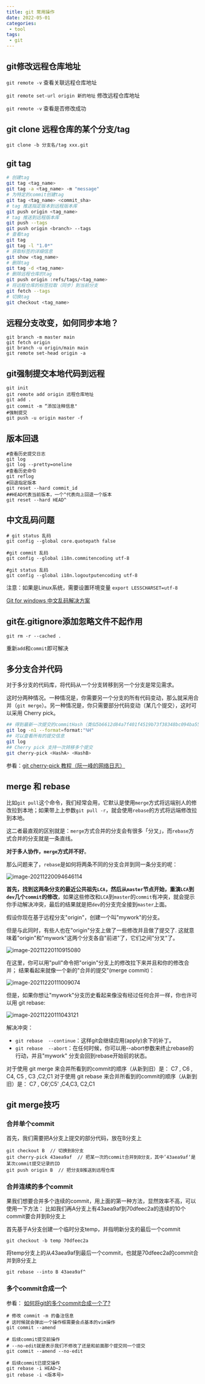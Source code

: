 ```yaml
---
title: git 常用操作
date: 2022-05-01 
categories:
 - tool
tags:
 - git
---
```


## git修改远程仓库地址

`git remote -v`     查看关联远程仓库地址

`git remote set-url origin 新的地址`      修改远程仓库地址

`git remote -v`     查看是否修改成功



## git clone 远程仓库的某个分支/tag

`git clone -b 分支名/tag xxx.git`



## git tag

```sh
# 创建tag
git tag <tag_name> 
git tag -a <tag_name> -m "message"
# 为特定的commit创建tag
git tag <tag_name> <commit_sha>
# tag 推送指定版本到远程版本库
git push origin <tag_name>
# tag 推送到远程版本库
git push --tags
git push origin <branch> --tags
# 查看tag
git tag
git tag -l "1.0*"
# 获取标签的详细信息
git show <tag_name>
# 删除tag
git tag -d <tag_name>
# 删除远程仓库的tag
git push origin :refs/tags/<tag_name>
# 将远程仓库的标签拉取（同步）到当前分支
git fetch --tags
# 切换tag
git checkout <tag_name>
```





## 远程分支改变，如何同步本地？

```shell
git branch -m master main
git fetch origin
git branch -u origin/main main
git remote set-head origin -a
```



## git强制提交本地代码到远程

```shell
git init
git remote add origin 远程仓库地址
git add . 
git commit -m “添加注释信息"
#强制提交
git push -u origin master -f 
```



## 版本回退

```shell
#查看历史提交日志
git log  
git log --pretty=oneline
#查看历史命令
git reflog
#回退指定版本
git reset --hard commit_id
##HEAD代表当前版本，一个^代表向上回退一个版本
git reset --hard HEAD^
```



## 中文乱码问题

```shell
# git status 乱码
git config --global core.quotepath false

#git commit 乱码
git config --global i18n.commitencoding utf-8

#git status 乱码
git config --global i18n.logoutputencoding utf-8
```

注意：如果是Linux系统，需要设置环境变量 `export LESSCHARSET=utf-8`

[Git for windows 中文乱码解决方案](https://www.cnblogs.com/ayseeing/p/4203679.html)



## git在.gitignore添加忽略文件不起作用

```shell
git rm -r --cached .
```

重新`add`和`commit`即可解决



## 多分支合并代码

对于多分支的代码库，将代码从一个分支转移到另一个分支是常见需求。

这时分两种情况。一种情况是，你需要另一个分支的所有代码变动，那么就采用合并（`git merge`）。另一种情况是，你只需要部分代码变动（某几个提交），这时可以采用 Cherry pick。

```sh
## 得到最新一次提交的commitHash（类似5b6612d84a7f401f4519b73f38348bc094ba5501）
git log -n1 --format=format:"%H"
## 可以查看所有的提交信息
git log
## Cherry pick 支持一次转移多个提交
git cherry-pick <HashA> <HashB>
```

参看：[git cherry-pick 教程（阮一峰的网络日志）](http://www.ruanyifeng.com/blog/2020/04/git-cherry-pick.html)



## merge 和 rebase

比如`git pull`这个命令，我们经常会用，它默认是使用`merge`方式将远端别人的修改拉到本地；如果带上上参数`git pull -r`，就会使用`rebase`的方式将远端修改拉到本地。

这二者最直观的区别就是：`merge`方式合并的分支会有很多「分叉」，而`rebase`方式合并的分支就是一条直线。

**对于多人协作，`merge`方式并不好**。

那么问题来了，`rebase`是如何将两条不同的分支合并到同一条分支的呢：

![image-20211220094646114](https://typecho-1300745270.cos.ap-shanghai.myqcloud.com/typora/202112200947816.png)

**首先，找到这两条分支的最近公共祖先`LCA`，然后从`master`节点开始，重演`LCA`到`dev`几个`commit`的修改**，如果这些修改和`LCA`到`master`的`commit`有冲突，就会提示你手动解决冲突，最后的结果就是把`dev`的分支完全接到`master`上面。

假设你现在基于远程分支"origin"，创建一个叫"mywork"的分支。

但是与此同时，有些人也在"origin"分支上做了一些修改并且做了提交了. 这就意味着"origin"和"mywork"这两个分支各自"前进"了，它们之间"分叉"了。

![image-20211220110915080](https://typecho-1300745270.cos.ap-shanghai.myqcloud.com/typora/202112201109279.png)

在这里，你可以用"pull"命令把"origin"分支上的修改拉下来并且和你的修改合并； 结果看起来就像一个新的"合并的提交"(merge commit)：

![image-20211220111009074](https://typecho-1300745270.cos.ap-shanghai.myqcloud.com/typora/202112201110093.png)

但是，如果你想让"mywork"分支历史看起来像没有经过任何合并一样，你也许可以用 git rebase:

![image-20211220111043121](https://typecho-1300745270.cos.ap-shanghai.myqcloud.com/typora/202112201110178.png)

解决冲突：

- `git rebase  --continue`：这样git会继续应用(apply)余下的补丁。
- `git rebase  --abort`：在任何时候，你可以用--abort参数来终止rebase的行动，并且"mywork" 分支会回到rebase开始前的状态。

对于使用 git merge 来合并所看到的commit的顺序（从新到旧）是： C7 , C6 , C4, C5 , C3 ,C2,C1
对于使用 git rebase 来合并所看到的commit的顺序（从新到旧）是： C7 , C6‘,C5' ,C4,C3, C2,C1



## git merge技巧

### 合并单个commit

首先，我们需要把A分支上提交的部分代码，放在B分支上

```shell
git checkout B  // 切换到B分支
git cherry-pick 43aea9af  // 把某一次的commit合并到B分支，其中’43aea9af‘是某次commit提交记录的ID
git push origin B  // 把分支B推送到远程仓库
```

### 合并连续的多个commit

果我们想要合并多个连续的commit，用上面的第一种方法，显然效率不高，可以使用一下方法：
比如我们再A分支上有43aea9af到70dfeec2a的连续的10个commit要合并到B分支上

首先基于A分支创建一个临时分支temp，并指明新分支的最后一个commit

```shell
git checkout -b temp 70dfeec2a
```

将temp分支上的从43aea9af到最后一个commit，也就是70dfeec2a的commit合并到B分支上

```shell
git rebase --into B 43aea9af^
```

### 多个commit合成一个

参看： [如何将git的多个commit合成一个了?](https://zhuanlan.zhihu.com/p/507794054)

```shell
# 修改 commit -m 的备注信息
# 这时候就会弹出一个操作框需要会点基本的vim操作
git commit --amend

# 后续commit提交前操作
# --no-edit就是表示我们不修改了还是和前面那个提交同一个提交
git commit --amend --no-edit

# 后续commit已提交操作
git rebase -i HEAD~2
git rebase -i <版本号>
```





